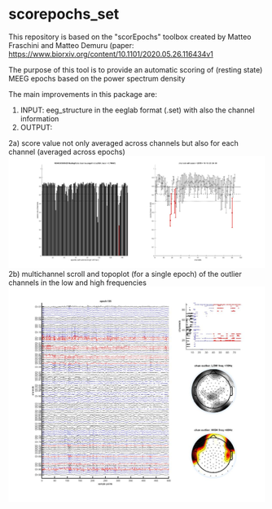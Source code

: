 # scorepochs_set

This repository is based on the "scorEpochs" toolbox created by Matteo Fraschini and Matteo Demuru
(paper: https://www.biorxiv.org/content/10.1101/2020.05.26.116434v1

The purpose of this tool is to provide an automatic scoring of (resting state) MEEG epochs 
based on the power spectrum density 

The main improvements in this package are:
1) INPUT:  eeg_structure in the eeglab format (.set) with also the channel information
2) OUTPUT:
 
2a) score value not only averaged across channels but also for each channel (averaged across epochs)
          ![scorepochs](https://github.com/aavitale/scorepochs_set/blob/main/fig1_scorepoch_xchannel.jpg)
2b) multichannel scroll and topoplot (for a single epoch) 
   of the outlier channels in the low and high frequencies
   ![multichanscroll](https://github.com/aavitale/scorepochs_set/blob/main/fig2_multichannel_scroll_topoplot.jpg)
